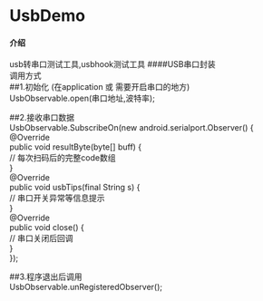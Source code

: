 # UsbDemo

#### 介绍
usb转串口测试工具,usbhook测试工具
####USB串口封装  
调用方式  
##1.初始化 (在application 或 需要开启串口的地方)   
UsbObservable.open(串口地址,波特率);  

##2.接收串口数据  
UsbObservable.SubscribeOn(new android.serialport.Observer() {  
              @Override  
              public void resultByte(byte[] buff) {  
                // 每次扫码后的完整code数组  
              }  
              @Override  
              public void usbTips(final String s) {  
                 // 串口开关异常等信息提示  
              }  
              @Override  
              public void close() {  
                  // 串口关闭后回调  
              }  
          });  
          
 ##3.程序退出后调用  
 UsbObservable.unRegisteredObserver();  

